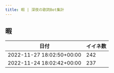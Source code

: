 ```yaml
---
title: 暇 | 深夜の歌詞Bot集計
---
```

## 暇

|日付|イイネ数|
|-|-|
|2022-11-27 18:02:50+00:00|242|
|2022-11-24 18:02:42+00:00|237|
